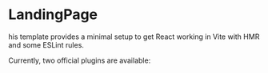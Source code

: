 # LandingPage
 his template provides a minimal setup to get React working in Vite with HMR and some ESLint rules.

Currently, two official plugins are available: